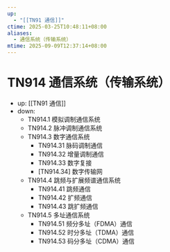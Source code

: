 ```yaml
---
up:
  - "[[TN91 通信]]"
ctime: 2025-03-25T10:48:11+08:00
aliases:
  - 通信系统（传输系统）
mtime: 2025-09-09T12:37:14+08:00
---
```


# TN914 通信系统（传输系统）

- up: [[TN91 通信]]
- down:	
	- TN914.1 模拟调制通信系统
	- TN914.2 脉冲调制通信系统
	- TN914.3 数字通信系统
		- TN914.31 脉码调制通信
		- TN914.32 增量调制通信
		- TN914.33 数字复接
		- [TN914.34] 数字传输网
	- TN914.4 跳频与扩展频谱通信系统
		- TN914.41 跳频通信
		- TN914.42 扩频通信
		- TN914.43 跳扩频通信
	- TN914.5 多址通信系统
		- TN914.51 频分多址（FDMA）通信
		- TN914.52 时分多址（TDMA）通信
		- TN914.53 码分多址（CDMA）通信
	

